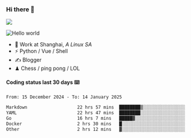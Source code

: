 ### Hi there 👋
![](https://komarev.com/ghpvc/?username=Xuhandsome)


<img src="https://github-readme-stats.vercel.app/api?username=XuHandsome&show_icons=true&theme=merko" alt="Hello world">

<br/>

- 🍻  Work at Shanghai, _A Linux SA_
- ⚡  Python / Vue / Shell
- ✍️  Blogger
- ♟  Chess / ping pong / LOL

#### Coding status last 30 days ⌨️

<!--START_SECTION:waka-->

```txt
From: 15 December 2024 - To: 14 January 2025

Markdown                   22 hrs 57 mins  ████████▒░░░░░░░░░░░░░░░░   32.67 %
YAML                       22 hrs 47 mins  ████████░░░░░░░░░░░░░░░░░   32.43 %
Go                         16 hrs 7 mins   █████▓░░░░░░░░░░░░░░░░░░░   22.94 %
Docker                     2 hrs 30 mins   █░░░░░░░░░░░░░░░░░░░░░░░░   03.56 %
Other                      2 hrs 12 mins   ▓░░░░░░░░░░░░░░░░░░░░░░░░   03.15 %
```

<!--END_SECTION:waka-->
